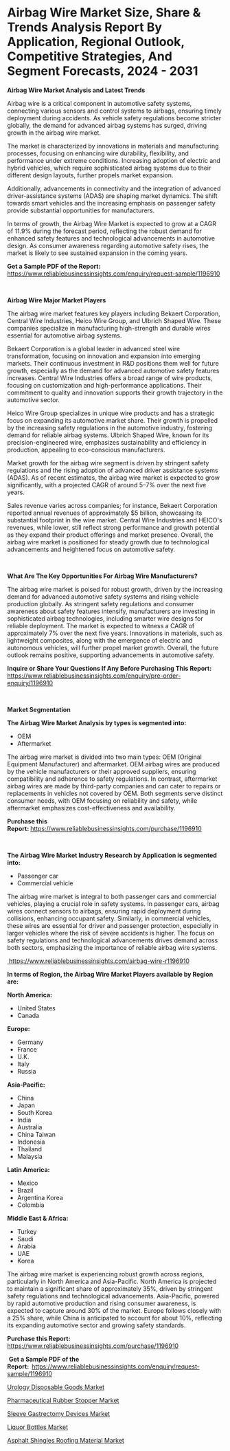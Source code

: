 <p><h1>Airbag Wire Market Size, Share & Trends Analysis Report By Application, Regional Outlook, Competitive Strategies, And Segment Forecasts, 2024 - 2031</h1></p><p><strong>Airbag Wire Market Analysis and Latest Trends</strong></p>
<p><p>Airbag wire is a critical component in automotive safety systems, connecting various sensors and control systems to airbags, ensuring timely deployment during accidents. As vehicle safety regulations become stricter globally, the demand for advanced airbag systems has surged, driving growth in the airbag wire market. </p><p>The market is characterized by innovations in materials and manufacturing processes, focusing on enhancing wire durability, flexibility, and performance under extreme conditions. Increasing adoption of electric and hybrid vehicles, which require sophisticated airbag systems due to their different design layouts, further propels market expansion. </p><p>Additionally, advancements in connectivity and the integration of advanced driver-assistance systems (ADAS) are shaping market dynamics. The shift towards smart vehicles and the increasing emphasis on passenger safety provide substantial opportunities for manufacturers. </p><p>In terms of growth, the Airbag Wire Market is expected to grow at a CAGR of 11.9% during the forecast period, reflecting the robust demand for enhanced safety features and technological advancements in automotive design. As consumer awareness regarding automotive safety rises, the market is likely to see sustained expansion in the coming years.</p></p>
<p><strong>Get a Sample PDF of the Report:&nbsp;</strong> <a href="https://www.reliablebusinessinsights.com/enquiry/request-sample/1196910?utm_campaign=84&utm_medium=2&utm_source=Github&utm_content=ia&utm_term=10112024&utm_id=airbag-wire">https://www.reliablebusinessinsights.com/enquiry/request-sample/1196910</a></p>
<p>&nbsp;</p>
<p><strong>Airbag Wire Major Market Players</strong></p>
<p><p>The airbag wire market features key players including Bekaert Corporation, Central Wire Industries, Heico Wire Group, and Ulbrich Shaped Wire. These companies specialize in manufacturing high-strength and durable wires essential for automotive airbag systems. </p><p>Bekaert Corporation is a global leader in advanced steel wire transformation, focusing on innovation and expansion into emerging markets. Their continuous investment in R&D positions them well for future growth, especially as the demand for advanced automotive safety features increases. Central Wire Industries offers a broad range of wire products, focusing on customization and high-performance applications. Their commitment to quality and innovation supports their growth trajectory in the automotive sector.</p><p>Heico Wire Group specializes in unique wire products and has a strategic focus on expanding its automotive market share. Their growth is propelled by the increasing safety regulations in the automotive industry, fostering demand for reliable airbag systems. Ulbrich Shaped Wire, known for its precision-engineered wire, emphasizes sustainability and efficiency in production, appealing to eco-conscious manufacturers.</p><p>Market growth for the airbag wire segment is driven by stringent safety regulations and the rising adoption of advanced driver assistance systems (ADAS). As of recent estimates, the airbag wire market is expected to grow significantly, with a projected CAGR of around 5–7% over the next five years.</p><p>Sales revenue varies across companies; for instance, Bekaert Corporation reported annual revenues of approximately $5 billion, showcasing its substantial footprint in the wire market. Central Wire Industries and HEICO's revenues, while lower, still reflect strong performance and growth potential as they expand their product offerings and market presence. Overall, the airbag wire market is positioned for steady growth due to technological advancements and heightened focus on automotive safety.</p></p>
<p>&nbsp;</p>
<p><strong>What Are The Key Opportunities For Airbag Wire Manufacturers?</strong></p>
<p><p>The airbag wire market is poised for robust growth, driven by the increasing demand for advanced automotive safety systems and rising vehicle production globally. As stringent safety regulations and consumer awareness about safety features intensify, manufacturers are investing in sophisticated airbag technologies, including smarter wire designs for reliable deployment. The market is expected to witness a CAGR of approximately 7% over the next five years. Innovations in materials, such as lightweight composites, along with the emergence of electric and autonomous vehicles, will further propel market growth. Overall, the future outlook remains positive, supporting advancements in automotive safety.</p></p>
<p><strong>Inquire or Share Your Questions If Any Before Purchasing This Report:</strong> <a href="https://www.reliablebusinessinsights.com/enquiry/pre-order-enquiry/1196910?utm_campaign=84&utm_medium=2&utm_source=Github&utm_content=ia&utm_term=10112024&utm_id=airbag-wire">https://www.reliablebusinessinsights.com/enquiry/pre-order-enquiry/1196910</a></p>
<p>&nbsp;</p>
<p><strong>Market Segmentation</strong></p>
<p><strong>The Airbag Wire Market Analysis by types is segmented into:</strong></p>
<p><ul><li>OEM</li><li>Aftermarket</li></ul></p>
<p><p>The airbag wire market is divided into two main types: OEM (Original Equipment Manufacturer) and aftermarket. OEM airbag wires are produced by the vehicle manufacturers or their approved suppliers, ensuring compatibility and adherence to safety regulations. In contrast, aftermarket airbag wires are made by third-party companies and can cater to repairs or replacements in vehicles not covered by OEM. Both segments serve distinct consumer needs, with OEM focusing on reliability and safety, while aftermarket emphasizes cost-effectiveness and availability.</p></p>
<p><strong>Purchase this Report:&nbsp;</strong><a href="https://www.reliablebusinessinsights.com/purchase/1196910?utm_campaign=84&utm_medium=2&utm_source=Github&utm_content=ia&utm_term=10112024&utm_id=airbag-wire">https://www.reliablebusinessinsights.com/purchase/1196910</a></p>
<p>&nbsp;</p>
<p><strong>The Airbag Wire Market Industry Research by Application is segmented into:</strong></p>
<p><ul><li>Passenger car</li><li>Commercial vehicle</li></ul></p>
<p><p>The airbag wire market is integral to both passenger cars and commercial vehicles, playing a crucial role in safety systems. In passenger cars, airbag wires connect sensors to airbags, ensuring rapid deployment during collisions, enhancing occupant safety. Similarly, in commercial vehicles, these wires are essential for driver and passenger protection, especially in larger vehicles where the risk of severe accidents is higher. The focus on safety regulations and technological advancements drives demand across both sectors, emphasizing the importance of reliable airbag wire systems.</p></p>
<p><a href="https://www.reliablebusinessinsights.com/airbag-wire-r1196910?utm_campaign=84&utm_medium=2&utm_source=Github&utm_content=ia&utm_term=10112024&utm_id=airbag-wire">&nbsp;https://www.reliablebusinessinsights.com/airbag-wire-r1196910</a></p>
<p><strong>In terms of Region, the Airbag Wire Market Players available by Region are:</strong></p>
<p>
    <p> <strong> North America: </strong>
        <ul>
            <li>United States</li>
            <li>Canada</li>
        </ul>
        </p> 
    <p> <strong> Europe: </strong>
        <ul>
            <li>Germany</li>
            <li>France</li>
            <li>U.K.</li>
            <li>Italy</li>
            <li>Russia</li>
        </ul>
        </p> 
    <p> <strong> Asia-Pacific: </strong>
        <ul>
            <li>China</li>
            <li>Japan</li>
            <li>South Korea</li>
            <li>India</li>
            <li>Australia</li>
            <li>China Taiwan</li>
            <li>Indonesia</li>
            <li>Thailand</li>
            <li>Malaysia</li>
        </ul>
        </p> 
    <p> <strong> Latin America: </strong>
        <ul>
            <li>Mexico</li>
            <li>Brazil</li>
            <li>Argentina Korea</li>
            <li>Colombia</li>
        </ul>
        </p> 
    <p> <strong> Middle East & Africa: </strong>
        <ul>
            <li>Turkey</li>
            <li>Saudi</li>
            <li>Arabia</li>
            <li>UAE</li>
            <li>Korea</li>
        </ul>
    </p>
    </p>
<p><p>The airbag wire market is experiencing robust growth across regions, particularly in North America and Asia-Pacific. North America is projected to maintain a significant share of approximately 35%, driven by stringent safety regulations and technological advancements. Asia-Pacific, powered by rapid automotive production and rising consumer awareness, is expected to capture around 30% of the market. Europe follows closely with a 25% share, while China is anticipated to account for about 10%, reflecting its expanding automotive sector and growing safety standards.</p></p>
<p><strong>Purchase this Report: </strong><a href="https://www.reliablebusinessinsights.com/purchase/1196910?utm_campaign=84&utm_medium=2&utm_source=Github&utm_content=ia&utm_term=10112024&utm_id=airbag-wire">https://www.reliablebusinessinsights.com/purchase/1196910</a></p>
<p>&nbsp;<strong>Get a Sample PDF of the Report:&nbsp;&nbsp;</strong><a href="https://www.reliablebusinessinsights.com/enquiry/request-sample/1196910?utm_campaign=84&utm_medium=2&utm_source=Github&utm_content=ia&utm_term=10112024&utm_id=airbag-wire">https://www.reliablebusinessinsights.com/enquiry/request-sample/1196910</a></p>
<p><strong></strong></p>
<p><p><a href="https://www.linkedin.com/pulse/global-urology-disposable-goods-market-analysis-key-trends-cvcke?utm_campaign=84&utm_medium=2&utm_source=Github&utm_content=ia&utm_term=10112024&utm_id=airbag-wire">Urology Disposable Goods Market</a></p><p><a href="https://github.com/akrenkthongy/Market-Research-Report-List-1/blob/main/pharmaceutical-rubber-stopper-market.md?utm_campaign=84&utm_medium=2&utm_source=Github&utm_content=ia&utm_term=10112024&utm_id=airbag-wire">Pharmaceutical Rubber Stopper Market</a></p><p><a href="https://issuu.com/reportprime-2/docs/sleeve-gastrectomy-devices-market-s_5da6beb8abff03?utm_campaign=84&utm_medium=2&utm_source=Github&utm_content=ia&utm_term=10112024&utm_id=airbag-wire">Sleeve Gastrectomy Devices Market</a></p><p><a href="https://github.com/eleanore16mal/Market-Research-Report-List-1/blob/main/liquor-bottles-market.md?utm_campaign=84&utm_medium=2&utm_source=Github&utm_content=ia&utm_term=10112024&utm_id=airbag-wire">Liquor Bottles Market</a></p><p><a href="https://www.linkedin.com/pulse/asphalt-shingles-roofing-material-market-forecast-global-rmzne?utm_campaign=84&utm_medium=2&utm_source=Github&utm_content=ia&utm_term=10112024&utm_id=airbag-wire">Asphalt Shingles Roofing Material Market</a></p></p>